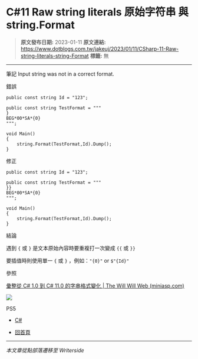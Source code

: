 # C#11 Raw string literals 原始字符串 與 string.Format

> **原文發布日期:** 2023-01-11
> **原文連結:** https://www.dotblogs.com.tw/jakeuj/2023/01/11/CSharp-11-Raw-string-literals-string-Format
> **標籤:** 無

---

筆記 Input string was not in a correct format.

錯誤

```
public const string Id = "123";

public const string TestFormat = """
}
BEG*00*SA*{0}
""";

void Main()
{
	string.Format(TestFormat,Id).Dump();
}
```

修正

```
public const string Id = "123";

public const string TestFormat = """
}}
BEG*00*SA*{0}
""";

void Main()
{
	string.Format(TestFormat,Id).Dump();
}
```

結論

遇到 `{` 或 `}` 是文本原始內容時要重複打一次變成 `{{` 或 `}}`

要插值時則使用單一 `{` 或 `}` ，例如：`"{0}"` or `$"{Id}"`

參照

[彙整從 C# 1.0 到 C# 11.0 的字串格式變化 | The Will Will Web (miniasp.com)](https://blog.miniasp.com/post/2023/01/10/CSharp-String-Literals-Syntax-Collection)

![](https://card.psnprofiles.com/1/jakeuj.png)

PS5

* [C#](/jakeuj/Tags?qq=C%23)

* [回首頁](/jakeuj)

---

*本文章從點部落遷移至 Writerside*
